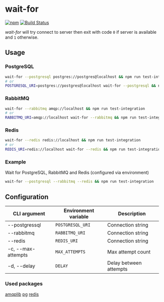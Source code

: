 # wait-for

[![npm](https://img.shields.io/npm/v/@swarthy/wait-for.svg)](https://www.npmjs.com/package/@swarthy/wait-for)
[![Build Status](https://travis-ci.org/swarthy/wait-for.svg?branch=master)](https://travis-ci.org/swarthy/wait-for)

_wait-for_ will try connect to server then exit with code `0` if server is available and `1` otherwise.

## Usage

### PostgreSQL

```bash
wait-for --postgresql postgres://postgres@localhost && npm run test-integration
# or
POSTGRESQL_URI=postgres://postgres@localhost wait-for --postgresql && npm run test-integration
```

### RabbitMQ

```bash
wait-for --rabbitmq amqp://localhost && npm run test-integration
# or
RABBITMQ_URI=amqp://localhost wait-for --rabbitmq && npm run test-integration
```

### Redis

```bash
wait-for --redis redis://localhost && npm run test-integration
# or
REDIS_URI=redis://localhost wait-for --redis && npm run test-integration
```

### Example

Wait for PostgreSQL, RabbitMQ and Redis (configured via environment)

```bash
wait-for --postgresql --rabbitmq --redis && npm run test-integration
```

## Configuration

| CLI argument       | Environment variable | Description            |
| ------------------ | -------------------- | ---------------------- |
| --postgressql      | `POSTGRESQL_URI`     | Connection string      |
| --rabbitmq         | `RABBITMQ_URI`       | Connection string      |
| --redis            | `REDIS_URI`          | Connection string      |
| -c, --max-attempts | `MAX_ATTEMPTS`       | Max attempt count      |
| -d, --delay        | `DELAY`              | Delay between attempts |

### Used packages

[amqplib](https://www.npmjs.com/package/amqplib)
[pg](https://www.npmjs.com/package/pg)
[redis](https://www.npmjs.com/package/redis)
